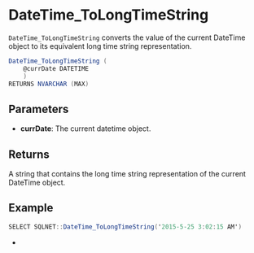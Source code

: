 # DateTime_ToLongTimeString

`DateTime_ToLongTimeString` converts the value of the current DateTime object to its equivalent long time string representation.

```csharp
DateTime_ToLongTimeString (
	@currDate DATETIME
	)
RETURNS NVARCHAR (MAX)
```

## Parameters

 - **currDate**: The current datetime object.

## Returns

A string that contains the long time string representation of the current DateTime object.

## Example

```csharp
SELECT SQLNET::DateTime_ToLongTimeString('2015-5-25 3:02:15 AM')
```

-